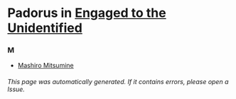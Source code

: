 # Padorus in [Engaged to the Unidentified](https://myanimelist.net/anime/20541/Mikakunin_de_Shinkoukei)

### M
* [Mashiro Mitsumine](https://github.com/shadow578/Project-Padoru/blob/master/table-of-contents/characters/MashiroMitsumine.md)

###### This page was automatically generated. If it contains errors, please open a Issue.
